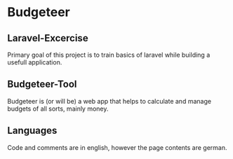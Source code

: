# Budgeteer

## Laravel-Excercise

Primary goal of this project is to train basics of laravel while building a usefull application.

## Budgeteer-Tool

Budgeteer is (or will be) a web app that helps to calculate and manage budgets of all sorts, mainly money.

## Languages

Code and comments are in english, however the page contents are german.
